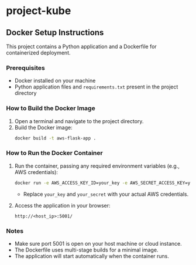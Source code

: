 # project-kube

## Docker Setup Instructions

This project contains a Python application and a Dockerfile for containerized deployment.

### Prerequisites

- Docker installed on your machine
- Python application files and `requirements.txt` present in the project directory

### How to Build the Docker Image

1. Open a terminal and navigate to the project directory.
2. Build the Docker image:
   ```bash
   docker build -t aws-flask-app .
   ```

### How to Run the Docker Container

1. Run the container, passing any required environment variables (e.g., AWS credentials):
   ```bash
   docker run -e AWS_ACCESS_KEY_ID=your_key -e AWS_SECRET_ACCESS_KEY=your_secret -p 5001:5001 aws-flask-app
   ```
   - Replace `your_key` and `your_secret` with your actual AWS credentials.

2. Access the application in your browser:
   ```
   http://<host_ip>:5001/
   ```

### Notes

- Make sure port 5001 is open on your host machine or cloud instance.
- The Dockerfile uses multi-stage builds for a minimal image.
- The application will start automatically when the container runs.

